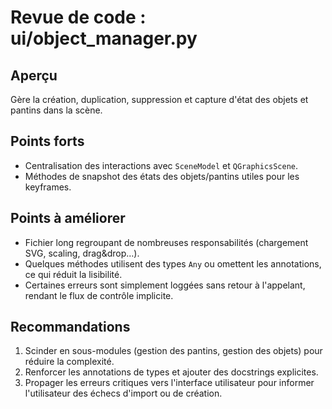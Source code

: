# Revue de code : ui/object_manager.py

## Aperçu
Gère la création, duplication, suppression et capture d'état des objets et pantins dans la scène.

## Points forts
- Centralisation des interactions avec `SceneModel` et `QGraphicsScene`.
- Méthodes de snapshot des états des objets/pantins utiles pour les keyframes.

## Points à améliorer
- Fichier long regroupant de nombreuses responsabilités (chargement SVG, scaling, drag&drop…).
- Quelques méthodes utilisent des types `Any` ou omettent les annotations, ce qui réduit la lisibilité.
- Certaines erreurs sont simplement loggées sans retour à l'appelant, rendant le flux de contrôle implicite.

## Recommandations
1. Scinder en sous-modules (gestion des pantins, gestion des objets) pour réduire la complexité.
2. Renforcer les annotations de types et ajouter des docstrings explicites.
3. Propager les erreurs critiques vers l'interface utilisateur pour informer l'utilisateur des échecs d'import ou de création.

